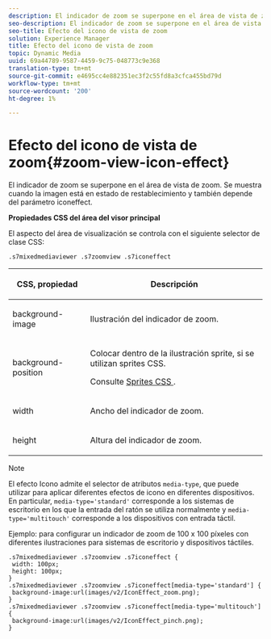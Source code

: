 ```yaml
---
description: El indicador de zoom se superpone en el área de vista de zoom. Se muestra cuando la imagen está en estado de restablecimiento y también depende del parámetro iconeffect.
seo-description: El indicador de zoom se superpone en el área de vista de zoom. Se muestra cuando la imagen está en estado de restablecimiento y también depende del parámetro iconeffect.
seo-title: Efecto del icono de vista de zoom
solution: Experience Manager
title: Efecto del icono de vista de zoom
topic: Dynamic Media
uuid: 69a44789-9587-4459-9c75-048773c9e368
translation-type: tm+mt
source-git-commit: e4695cc4e882351ec3f2c55fd8a3cfca455bd79d
workflow-type: tm+mt
source-wordcount: '200'
ht-degree: 1%

---
```



# Efecto del icono de vista de zoom{#zoom-view-icon-effect}

El indicador de zoom se superpone en el área de vista de zoom. Se muestra cuando la imagen está en estado de restablecimiento y también depende del parámetro iconeffect.

<!--<a id="section_061E550C1C1D4DB2BD663A898895B38C"></a>-->

**Propiedades CSS del área del visor principal**

El aspecto del área de visualización se controla con el siguiente selector de clase CSS:

```
.s7mixedmediaviewer .s7zoomview .s7iconeffect
```

<table id="table_94EE3F5BBE4547C0B4943471CEE7EDE4"> 
 <thead> 
  <tr> 
   <th colname="col1" class="entry"> <p> CSS, propiedad </p> </th> 
   <th colname="col2" class="entry"> <p>Descripción </p> </th> 
  </tr> 
 </thead>
 <tbody> 
  <tr> 
   <td colname="col1"> <p> <span class="codeph"> background-image  </span> </p> </td> 
   <td colname="col2"> <p> Ilustración del indicador de zoom. </p> </td> 
  </tr> 
  <tr> 
   <td colname="col1"> <p> <span class="codeph"> background-position  </span> </p> </td> 
   <td colname="col2"> <p> Colocar dentro de la ilustración sprite, si se utilizan sprites CSS. </p> <p>Consulte <a href="../../../c-html5-s7-aem-asset-viewers/c-html5-mixedmedia-viewer-about/c-html5-mixedmedia-viewer-customizingviewer/c-html5-mixedmedia-viewer-customizingviewer.md#section-209a43dfbddf4fc589e79cddaf233f50" format="dita" scope="local"> Sprites CSS </a>. </p> </td> 
  </tr> 
  <tr> 
   <td colname="col1"> <p> <span class="codeph"> width </span> </p> </td> 
   <td colname="col2"> <p>Ancho del indicador de zoom. </p> </td> 
  </tr> 
  <tr> 
   <td colname="col1"> <p> <span class="codeph"> height </span> </p> </td> 
   <td colname="col2"> <p>Altura del indicador de zoom. </p> </td> 
  </tr> 
 </tbody> 
</table>

>[!NOTE]
>
>El efecto Icono admite el selector de atributos `media-type`, que puede utilizar para aplicar diferentes efectos de icono en diferentes dispositivos. En particular, `media-type='standard'` corresponde a los sistemas de escritorio en los que la entrada del ratón se utiliza normalmente y `media-type='multitouch'` corresponde a los dispositivos con entrada táctil.

Ejemplo: para configurar un indicador de zoom de 100 x 100 píxeles con diferentes ilustraciones para sistemas de escritorio y dispositivos táctiles.

```
.s7mixedmediaviewer .s7zoomview .s7iconeffect { 
 width: 100px; 
 height: 100px; 
} 
.s7mixedmediaviewer .s7zoomview .s7iconeffect[media-type='standard'] { 
 background-image:url(images/v2/IconEffect_zoom.png); 
} 
.s7mixedmediaviewer .s7zoomview .s7iconeffect[media-type='multitouch'] { 
 background-image:url(images/v2/IconEffect_pinch.png); 
}
```

